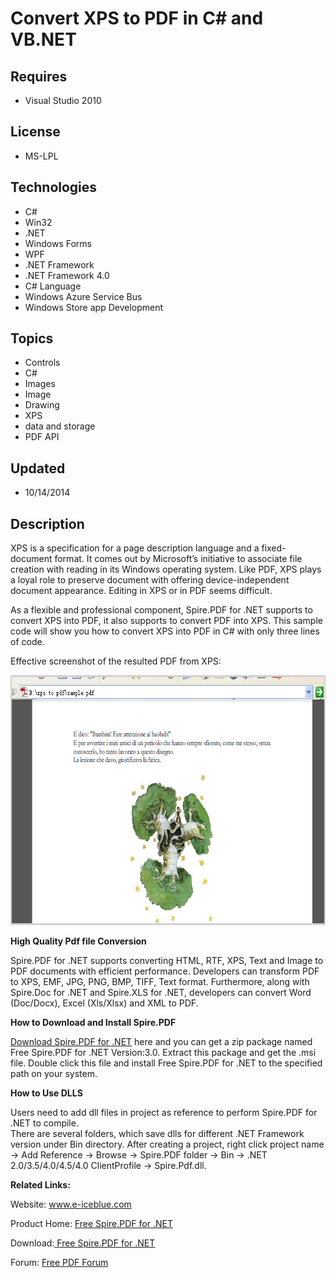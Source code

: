 # Convert XPS to PDF in C# and VB.NET
## Requires
- Visual Studio 2010
## License
- MS-LPL
## Technologies
- C#
- Win32
- .NET
- Windows Forms
- WPF
- .NET Framework
- .NET Framework 4.0
- C# Language
- Windows Azure Service Bus
- Windows Store app Development
## Topics
- Controls
- C#
- Images
- Image
- Drawing
- XPS
- data and storage
- PDF API
## Updated
- 10/14/2014
## Description

<p>XPS is a specification for a page description language and a fixed-document format. It comes out by Microsoft&rsquo;s initiative to associate file creation with reading in its Windows operating system. Like PDF, XPS plays a loyal role to preserve document
 with offering device-independent document appearance. Editing in XPS or in PDF seems difficult.</p>
<p>As a flexible and professional component, Spire.PDF for .NET supports to convert XPS into PDF, it also supports to convert PDF into XPS. This sample code will show you how to convert XPS into PDF in C# with only three lines of code.</p>
<p>Effective screenshot of the resulted PDF from XPS:</p>
<p><img id="126966" src="126966-xps2pdf.png" alt="" width="700" height="400"></p>
<p><strong>High Quality Pdf file Conversion</strong></p>
<p>Spire.PDF for .NET supports converting HTML, RTF, XPS, Text and Image to PDF documents with efficient performance. Developers can transform PDF to XPS, EMF, JPG, PNG, BMP, TIFF, Text format. Furthermore, along with Spire.Doc for .NET and Spire.XLS for .NET,
 developers can convert Word (Doc/Docx), Excel (Xls/Xlsx) and XML to PDF.&nbsp;</p>
<p><strong>How to Download and Install Spire.</strong><strong>PDF</strong></p>
<p><a href="http://www.e-iceblue.com/Download/download-pdf-for-net-now.html">Download Spire.PDF for .NET</a>&nbsp;here and you can get a zip package named Free Spire.PDF for .NET Version:3.0. Extract this package and get the .msi file. Double click this file
 and install Free Spire.PDF for .NET to the specified path on your system.</p>
<p><strong>How to Use DLLS</strong></p>
<p>Users need to add dll files in project as reference to perform Spire.PDF for .NET to compile.<br>
There are several folders, which save dlls for different .NET Framework version under Bin directory. After creating a project, right click project name &rarr; Add Reference &rarr; Browse &rarr; Spire.PDF folder &rarr; Bin &rarr; .NET 2.0/3.5/4.0/4.5/4.0 ClientProfile
 &rarr; Spire.Pdf.dll.</p>
<p><strong>Related Links:</strong></p>
<p>Website:&nbsp;<a href="http://www.e-iceblue.com/">www.e-iceblue.com</a></p>
<p>Product Home:&nbsp;<a href="http://www.e-iceblue.com/Introduce/free-pdf-component.html">Free Spire.PDF for .NET</a></p>
<p>Download:<a href="http://www.e-iceblue.com/Download/download-pdf-for-net-now.html">&nbsp;Free Spire.PDF for .NET</a></p>
<p>Forum:&nbsp;<a href="http://www.e-iceblue.com/forum/spire-pdf-f7.html">Free PDF Forum</a></p>
<p>&nbsp;</p>
